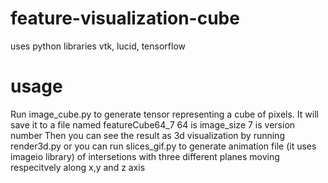 # feature-visualization-cube
uses python libraries vtk, lucid, tensorflow

# usage
Run image_cube.py to generate tensor representing a cube of pixels. It will save it to a file named featureCube64_7 64 is image_size 7 is version number
Then you can see the result as 3d visualization by running render3d.py
or you can run slices_gif.py to generate animation file (it uses imageio library) of intersetions with three different planes moving respecitvely along x,y and z axis
